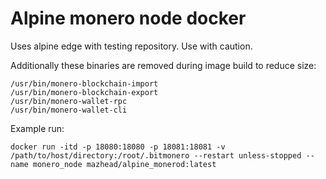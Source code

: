 # Alpine monero node docker

Uses alpine edge with testing repository. Use with caution.

Additionally these binaries are removed during image build to reduce size:
```
/usr/bin/monero-blockchain-import
/usr/bin/monero-blockchain-export
/usr/bin/monero-wallet-rpc
/usr/bin/monero-wallet-cli
```

Example run:
```
docker run -itd -p 18080:18080 -p 18081:18081 -v /path/to/host/directory:/root/.bitmonero --restart unless-stopped --name monero_node mazhead/alpine_monerod:latest
```
